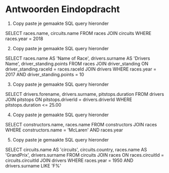 # Antwoorden Eindopdracht

1. Copy paste je gemaakte SQL query hieronder
  
  SELECT races.name, circuits.name FROM races 
  JOIN circuits 
  WHERE races.year = 2018 

2. Copy paste je gemaakte SQL query hieronder
   
  SELECT races.name AS 'Name of Race', drivers.surname AS 'Drivers Name', driver_standing.points FROM races
  JOIN driver_standing ON driver_standing.raceId = races.raceId
  JOIN drivers
  WHERE races.year = 2017 AND driver_standing.points = 10

3. Copy paste je gemaakte SQL query hieronder

  SELECT drivers.forename, drivers.surname, pitstops.duration FROM drivers 
  JOIN pitstops ON pitstops.driverId = drivers.driverId 
  WHERE pitstops.duration <= 25.00 
   
4. Copy paste je gemaakte SQL query hieronder

  SELECT constructors.name, races.name FROM constructors 
  JOIN races 
  WHERE constructors.name = 'McLaren' AND races.year 
   
5. Copy paste je gemaakte SQL query hieronder
   
  SELECT circuits.name AS 'circuits', circuits.country, races.name AS 'GrandPrix', drivers.surname FROM circuits 
  JOIN races ON races.circuitId = circuits.circuitId 
  JOIN drivers 
  WHERE races.year = 1950 AND drivers.surname LIKE 'F%'